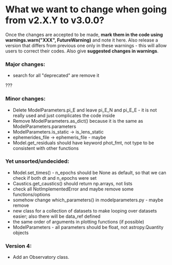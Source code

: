 # What we want to change when going from v2.X.Y to v3.0.0?

Once the changes are accepted to be made, **mark them in the code using warnings.warn("XXX", FutureWarning)** and note it here. Also release a version that differs from previous one only in these warnings - this will allow users to correct their codes.  Also give **suggested changes in warnings**.

### Major changes:

 * search for all "deprecated" are remove it

???

### Minor changes:
 * Delete ModelParameters.pi\_E and leave pi\_E\_N and pi\_E\_E - it is not really used and just complicates the code inside
 * Remove ModelParameters.as\_dict() because it is the same as ModelParameters.parameters
 * ModelParameters.is_static -> is_lens_static
 * ephemerides\_file -> ephemeris\_file - maybe
 * Model.get\_residuals should have keyword phot\_fmt, not type to be consistent with other functions

### Yet unsorted/undecided:
 * Model.set_times() - n_epochs should be None as default, so that we can check if both dt and n_epochs were set
 * Caustics.get\_caustics() should return np.arrays, not lists
 * check all NotImplementedError and maybe remove some functions/options
 * somehow change which\_parameters() in modelparameters.py - maybe remove
 * new class for a collection of datasets to make looping over datasets easier; also there will be data\_ref defined
 * the same order of arguments in plotting functions (if possible)
 * ModelParameters - all parameters should be float, not astropy.Quantity objects

### Version 4:
 * Add an Observatory class.
